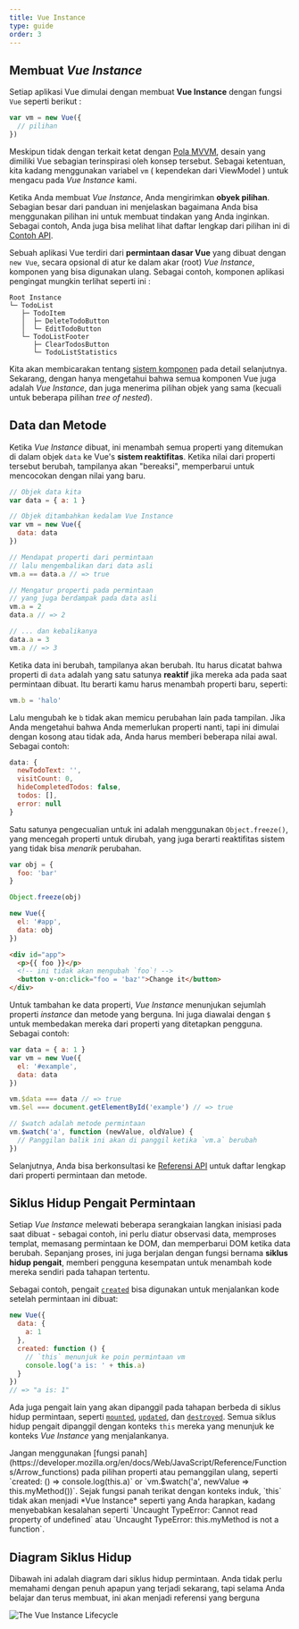 ```yaml
---
title: Vue Instance
type: guide
order: 3
---
```


## Membuat *Vue Instance*

Setiap aplikasi Vue dimulai dengan membuat **Vue Instance** dengan fungsi `Vue` seperti berikut :

```js
var vm = new Vue({
  // pilihan
})
```

Meskipun tidak dengan terkait ketat dengan [Pola MVVM](https://en.wikipedia.org/wiki/Model_View_ViewModel), desain yang dimiliki Vue sebagian terinspirasi oleh konsep tersebut. Sebagai ketentuan, kita kadang menggunakan variabel `vm` ( kependekan dari ViewModel ) untuk mengacu pada *Vue Instance* kami.


Ketika Anda membuat *Vue Instance*, Anda mengirimkan **obyek pilihan**. Sebagian besar dari panduan ini menjelaskan bagaimana Anda bisa menggunakan pilihan ini untuk membuat tindakan yang Anda inginkan. Sebagai contoh, Anda juga bisa melihat lihat daftar lengkap dari pilihan ini di [Contoh API](../api/#Options-Data).


Sebuah aplikasi Vue terdiri dari **permintaan dasar Vue** yang dibuat dengan `new Vue`, secara opsional di atur ke dalam akar (root) *Vue Instance*, komponen yang bisa digunakan ulang. Sebagai contoh, komponen aplikasi pengingat mungkin terlihat seperti ini :


```
Root Instance
└─ TodoList
   ├─ TodoItem
   │  ├─ DeleteTodoButton
   │  └─ EditTodoButton
   └─ TodoListFooter
      ├─ ClearTodosButton
      └─ TodoListStatistics
```

Kita akan membicarakan tentang [sistem komponen](components.html) pada detail selanjutnya. Sekarang, dengan hanya mengetahui bahwa semua komponen Vue juga adalah *Vue Instance*, dan juga menerima pilihan objek yang sama (kecuali untuk beberapa pilihan *tree of nested*).


## Data dan Metode

Ketika *Vue Instance* dibuat, ini menambah semua properti yang ditemukan di dalam objek `data` ke Vue's **sistem reaktifitas**. Ketika nilai dari properti tersebut berubah, tampilanya akan "bereaksi", memperbarui untuk mencocokan dengan nilai yang baru.


```js
// Objek data kita
var data = { a: 1 }

// Objek ditambahkan kedalam Vue Instance
var vm = new Vue({
  data: data
})

// Mendapat properti dari permintaan
// lalu mengembalikan dari data asli
vm.a == data.a // => true

// Mengatur properti pada permintaan
// yang juga berdampak pada data asli
vm.a = 2
data.a // => 2

// ... dan kebalikanya
data.a = 3
vm.a // => 3
```

Ketika data ini berubah, tampilanya akan berubah. Itu harus dicatat bahwa properti di `data` adalah yang satu satunya **reaktif** jika mereka ada pada saat permintaan dibuat. Itu berarti kamu harus menambah properti baru, seperti:


```js
vm.b = 'halo'
```

Lalu mengubah ke `b` tidak akan memicu perubahan lain pada tampilan. Jika Anda mengetahui bahwa Anda memerlukan properti nanti, tapi ini dimulai dengan kosong atau tidak ada, Anda harus memberi beberapa nilai awal. Sebagai contoh:


```js
data: {
  newTodoText: '',
  visitCount: 0,
  hideCompletedTodos: false,
  todos: [],
  error: null
}
```

Satu satunya pengecualian untuk ini adalah menggunakan `Object.freeze()`, yang mencegah properti untuk dirubah, yang juga berarti reaktifitas sistem yang tidak bisa _menarik_ perubahan.


```js
var obj = {
  foo: 'bar'
}

Object.freeze(obj)

new Vue({
  el: '#app',
  data: obj
})
```

```html
<div id="app">
  <p>{{ foo }}</p>
  <!-- ini tidak akan mengubah `foo`! -->
  <button v-on:click="foo = 'baz'">Change it</button>
</div>
```

Untuk tambahan ke data properti, *Vue Instance* menunjukan sejumlah properti *instance* dan metode yang berguna. Ini juga diawalai dengan `$` untuk membedakan mereka dari properti yang ditetapkan pengguna. Sebagai contoh:


```js
var data = { a: 1 }
var vm = new Vue({
  el: '#example',
  data: data
})

vm.$data === data // => true
vm.$el === document.getElementById('example') // => true

// $watch adalah metode permintaan
vm.$watch('a', function (newValue, oldValue) {
  // Panggilan balik ini akan di panggil ketika `vm.a` berubah
})
```

Selanjutnya, Anda bisa berkonsultasi ke [Referensi API](../api/#Instance-Properties) untuk daftar lengkap dari properti permintaan dan metode.


## Siklus Hidup Pengait Permintaan

Setiap *Vue Instance* melewati beberapa serangkaian langkan inisiasi pada saat dibuat - sebagai contoh, ini perlu diatur observasi data, memproses templat, memasang permintaan ke DOM, dan memperbarui DOM ketika data berubah. Sepanjang proses, ini juga berjalan dengan fungsi bernama **siklus hidup pengait**, memberi pengguna kesempatan untuk menambah kode mereka sendiri pada tahapan tertentu.

Sebagai contoh, pengait [`created`](../api/#created) bisa digunakan untuk menjalankan kode setelah permintaan ini dibuat:

```js
new Vue({
  data: {
    a: 1
  },
  created: function () {
    // `this` menunjuk ke poin permintaan vm
    console.log('a is: ' + this.a)
  }
})
// => "a is: 1"
```

Ada juga pengait lain yang akan dipanggil pada tahapan berbeda di siklus hidup permintaan, seperti [`mounted`](../api/#mounted), [`updated`](../api/#updated), dan [`destroyed`](../api/#destroyed). Semua siklus hidup pengait dipanggil dengan konteks `this` mereka yang menunjuk ke konteks *Vue Instance* yang menjalankanya.

<p class="tip">Jangan menggunakan [fungsi panah](https://developer.mozilla.org/en/docs/Web/JavaScript/Reference/Functions/Arrow_functions) pada pilihan properti atau pemanggilan ulang, seperti `created: () => console.log(this.a)` or `vm.$watch('a', newValue => this.myMethod())`. Sejak fungsi panah terikat dengan konteks induk, `this` tidak akan menjadi *Vue Instance* seperti yang Anda harapkan, kadang menyebabkan kesalahan seperti `Uncaught TypeError: Cannot read property of undefined` atau `Uncaught TypeError: this.myMethod is not a function`.</p>

## Diagram Siklus Hidup

Dibawah ini adalah diagram dari siklus hidup permintaan. Anda tidak perlu memahami dengan penuh apapun yang terjadi sekarang, tapi selama Anda belajar dan terus membuat, ini akan menjadi referensi yang berguna


![The *Vue Instance* Lifecycle](/images/lifecycle.png)

